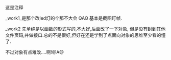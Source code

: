 这是注释

_work1_是那个改led灯的个那不大会 QAQ 基本是截图盯帧.

_work2 先单纯是以函数的形式写的,不大好,后面改了一下对象, 但是没有封到其他文件页码,并做接口.总的不是很好,但好在还是学到了点面向对象的思维至少看的懂了.

不过对象有点难改....啊!@A@
